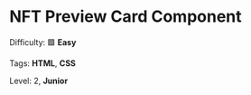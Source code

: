 # NFT Preview Card Component

Difficulty: 🟩 **Easy**

Tags: **HTML**, **CSS**

Level: 2, **Junior**
